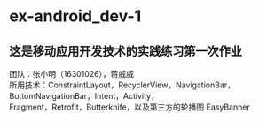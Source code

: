 # ex-android_dev-1
## 这是移动应用开发技术的实践练习第一次作业   
团队：张小明（16301026），蒋威威  
所用技术：ConstraintLayout，RecyclerView，NavigationBar，BottomNavigationBar，Intent，Activity，  
Fragment，Retrofit，Butterknife，以及第三方的轮播图 EasyBanner    
